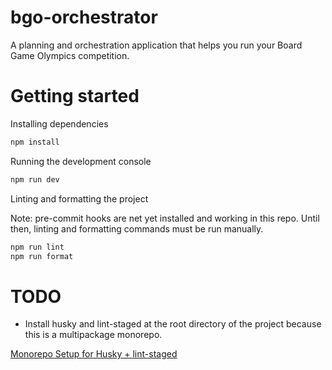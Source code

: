 # bgo-orchestrator
A planning and orchestration application that helps you run your Board Game Olympics competition.

# Getting started
Installing dependencies
```bash
npm install
```

Running the development console
```bash
npm run dev
```

Linting and formatting the project

Note: pre-commit hooks are net yet installed and working in this repo. Until then, linting and formatting commands must be run manually.

```bash
npm run lint
npm run format
```


# TODO
* Install husky and lint-staged at the root directory of the project because this is a multipackage monorepo.

[Monorepo Setup for Husky + lint-staged](https://nitpum.com/post/lint-staged-eslint-monorepo/)